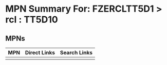 



# MPN Summary For: FZERCLTT5D1 > rcl : TT5D10

## MPNs
  

|MPN|Direct Links|Search Links|
| :--- | :--- | :--- |
||||
